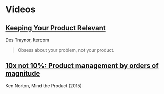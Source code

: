 # Videos

## [Keeping Your Product Relevant](https://www.youtube.com/watch?v=8PT40bNEKtM)

Des Traynor, Itercom

> Obsess about your problem, not your product.

## [10x not 10%: Product management by orders of magnitude](https://vimeo.com/141675862)

Ken Norton, Mind the Product (2015)
